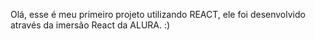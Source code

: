 Olá, esse é meu primeiro projeto utilizando REACT, ele foi desenvolvido através da imersão React da ALURA. :)